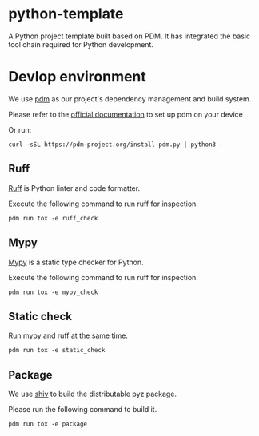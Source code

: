 # python-template

A Python project template built based on PDM. It has integrated the basic tool chain required for Python development.

# Devlop environment

We use [pdm](https://github.com/pdm-project/pdm) as our project's dependency management and build system.

Please refer to the [official documentation](https://github.com/pdm-project/pdm) to set up pdm on your device

Or run:

```
curl -sSL https://pdm-project.org/install-pdm.py | python3 -
```

## Ruff
[Ruff](https://github.com/astral-sh/ruff) is Python linter and code formatter.

Execute the following command to run ruff for inspection.

```
pdm run tox -e ruff_check
```

## Mypy
[Mypy](https://github.com/python/mypy) is a static type checker for Python.

Execute the following command to run ruff for inspection.

```
pdm run tox -e mypy_check
```

## Static check
Run mypy and ruff at the same time.

```
pdm run tox -e static_check
```

## Package
We use [shiv](https://github.com/linkedin/shiv/tree/main) to build the distributable pyz package.

Please run the following command to build it.

```
pdm run tox -e package
```
